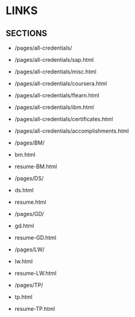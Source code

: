 # LINKS
  ## SECTIONS

- /pages/all-credentials/
 - /pages/all-credentials/sap.html
 - /pages/all-credentials/misc.html
 - /pages/all-credentials/coursera.html
 - /pages/all-credentials/flearn.html
 - /pages/all-credentials/ibm.html
 - /pages/all-credentials/certificates.html
 - /pages/all-credentials/accomplishments.html

 
- /pages/BM/
 - bm.html
 - resume-BM.html
 
- /pages/DS/
 - ds.html
 - resume.html
 
- /pages/GD/
 - gd.html
 - resume-GD.html
 
- /pages/LW/
 - lw.html
 - resume-LW.html
 
- /pages/TP/
 - tp.html
 - resume-TP.html

